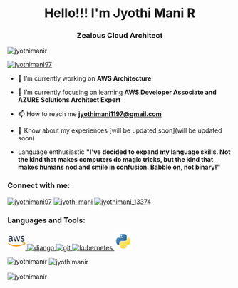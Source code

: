 <h1 align="center">Hello!!! I'm Jyothi Mani R</h1>
<h3 align="center">Zealous Cloud Architect</h3>

<p align="left"> <img src="https://komarev.com/ghpvc/?username=jyothimanir&label=Profile%20views&color=0e75b6&style=flat" alt="jyothimanir" /> </p>

<p align="left"> <a href="https://twitter.com/jyothimani97" target="blank"><img src="https://img.shields.io/twitter/follow/jyothimani97?logo=twitter&style=for-the-badge" alt="jyothimani97" /></a> </p>

- 🔭 I’m currently working on **AWS Architecture**

- 🌱 I’m currently focusing on learning **AWS Developer Associate and AZURE Solutions Architect Expert**

- 📫 How to reach me **jyothimani1197@gmail.com**

- 📄 Know about my experiences [will be updated soon](will be updated soon)

- Language enthusiastic **"I've decided to expand my language skills. Not the kind that makes computers do magic tricks, but the kind that makes humans nod and smile in confusion. Babble on, not binary!"**

<h3 align="left">Connect with me:</h3>
<p align="left">
<a href="https://twitter.com/jyothimani97" target="blank"><img align="center" src="https://raw.githubusercontent.com/rahuldkjain/github-profile-readme-generator/master/src/images/icons/Social/twitter.svg" alt="jyothimani97" height="30" width="40" /></a>
<a href="https://linkedin.com/in/jyothi mani" target="blank"><img align="center" src="https://raw.githubusercontent.com/rahuldkjain/github-profile-readme-generator/master/src/images/icons/Social/linked-in-alt.svg" alt="jyothi mani" height="30" width="40" /></a>
<a href="https://discord.gg/jyothimani_13374" target="blank"><img align="center" src="https://raw.githubusercontent.com/rahuldkjain/github-profile-readme-generator/master/src/images/icons/Social/discord.svg" alt="jyothimani_13374" height="30" width="40" /></a>
</p>

<h3 align="left">Languages and Tools:</h3>
<p align="left"> <a href="https://aws.amazon.com" target="_blank" rel="noreferrer"> <img src="https://raw.githubusercontent.com/devicons/devicon/master/icons/amazonwebservices/amazonwebservices-original-wordmark.svg" alt="aws" width="40" height="40"/> </a> <a href="https://www.djangoproject.com/" target="_blank" rel="noreferrer"> <img src="https://cdn.worldvectorlogo.com/logos/django.svg" alt="django" width="40" height="40"/> </a> <a href="https://git-scm.com/" target="_blank" rel="noreferrer"> <img src="https://www.vectorlogo.zone/logos/git-scm/git-scm-icon.svg" alt="git" width="40" height="40"/> </a> <a href="https://kubernetes.io" target="_blank" rel="noreferrer"> <img src="https://www.vectorlogo.zone/logos/kubernetes/kubernetes-icon.svg" alt="kubernetes" width="40" height="40"/> </a> <a href="https://www.python.org" target="_blank" rel="noreferrer"> <img src="https://raw.githubusercontent.com/devicons/devicon/master/icons/python/python-original.svg" alt="python" width="40" height="40"/> </a> </p>

<p><img align="left" src="https://github-readme-stats.vercel.app/api/top-langs?username=jyothimanir&show_icons=true&locale=en&layout=compact" alt="jyothimanir" /></p>

<p>&nbsp;<img align="center" src="https://github-readme-stats.vercel.app/api?username=jyothimanir&show_icons=true&locale=en" alt="jyothimanir" /></p>

<p><img align="center" src="https://github-readme-streak-stats.herokuapp.com/?user=jyothimanir&" alt="jyothimanir" /></p>
